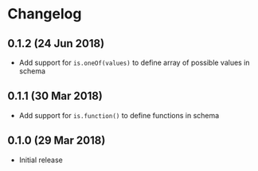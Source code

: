# Changelog

## 0.1.2 (24 Jun 2018)

* Add support for `is.oneOf(values)` to define array of possible values in schema

## 0.1.1 (30 Mar 2018)

* Add support for `is.function()` to define functions in schema

## 0.1.0 (29 Mar 2018)

* Initial release